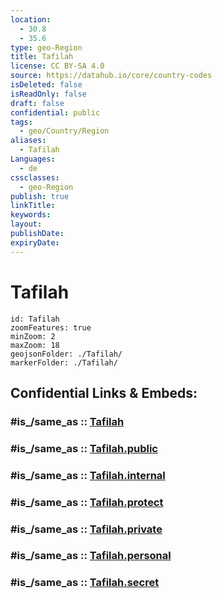 ```yaml
---
location:
  - 30.8
  - 35.6
type: geo-Region
title: Tafilah
license: CC BY-SA 4.0
source: https://datahub.io/core/country-codes
isDeleted: false
isReadOnly: false
draft: false
confidential: public
tags:
  - geo/Country/Region
aliases:
  - Tafilah
Languages:
  - de
cssclasses:
  - geo-Region
publish: true
linkTitle:
keywords:
layout:
publishDate:
expiryDate:
---
```


# Tafilah

```leaflet
id: Tafilah
zoomFeatures: true 
minZoom: 2 
maxZoom: 18
geojsonFolder: ./Tafilah/
markerFolder: ./Tafilah/
```


## Confidential Links & Embeds: 

### #is_/same_as :: [Tafilah](/_Standards/Earth/Continent/Asia/Asia~West/Jordan/Governorates~Jordan/Tafilah.md) 

### #is_/same_as :: [Tafilah.public](/_public/Earth/Continent/Asia/Asia~West/Jordan/Governorates~Jordan/Tafilah.public.md) 

### #is_/same_as :: [Tafilah.internal](/_internal/Earth/Continent/Asia/Asia~West/Jordan/Governorates~Jordan/Tafilah.internal.md) 

### #is_/same_as :: [Tafilah.protect](/_protect/Earth/Continent/Asia/Asia~West/Jordan/Governorates~Jordan/Tafilah.protect.md) 

### #is_/same_as :: [Tafilah.private](/_private/Earth/Continent/Asia/Asia~West/Jordan/Governorates~Jordan/Tafilah.private.md) 

### #is_/same_as :: [Tafilah.personal](/_personal/Earth/Continent/Asia/Asia~West/Jordan/Governorates~Jordan/Tafilah.personal.md) 

### #is_/same_as :: [Tafilah.secret](/_secret/Earth/Continent/Asia/Asia~West/Jordan/Governorates~Jordan/Tafilah.secret.md)

